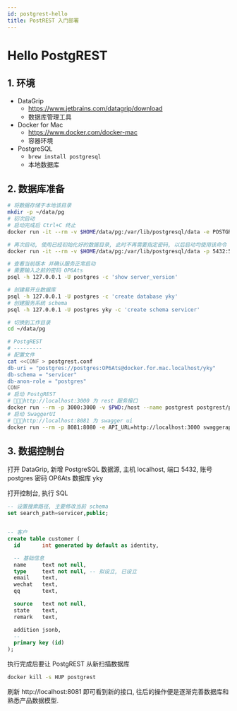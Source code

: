 ```yaml
---
id: postgrest-hello
title: PostREST 入门部署
---
```


# Hello PostgREST

## 1. 环境

* DataGrip
  * https://www.jetbrains.com/datagrip/download
  * 数据库管理工具
* Docker for Mac
  * https://www.docker.com/docker-mac
  * 容器环境
* PostgreSQL
  * `brew install postgresql`
  * 本地数据库

## 2. 数据库准备

```bash
# 将数据存储于本地该目录
mkdir -p ~/data/pg
# 初次启动
# 启动完成后 Ctrl+C 终止
docker run -it --rm -v $HOME/data/pg:/var/lib/postgresql/data -e POSTGRES_PASSWORD=OP6Ats postgres:alpine

# 再次启动, 使用已经初始化好的数据目录, 此时不再需要指定密码, 以后启动均使用该命令
docker run -it --rm -v $HOME/data/pg:/var/lib/postgresql/data -p 5432:5432 postgres:alpine

# 查看当前版本 并确认服务正常启动
# 需要输入之前的密码 OP6Ats
psql -h 127.0.0.1 -U postgres -c 'show server_version'

# 创建易开业数据库
psql -h 127.0.0.1 -U postgres -c 'create database yky'
# 创建服务系统 schema
psql -h 127.0.0.1 -U postgres yky -c 'create schema servicer'

# 切换到工作目录
cd ~/data/pg

# PostgREST
# ---------
# 配置文件
cat <<CONF > postgrest.conf
db-uri = "postgres://postgres:OP6Ats@docker.for.mac.localhost/yky"
db-schema = "servicer"
db-anon-role = "postgres"
CONF
# 启动 PostgREST
# http://localhost:3000 为 rest 服务接口
docker run --rm -p 3000:3000 -v $PWD:/host --name postgrest postgrest/postgrest postgrest /host/postgrest.conf
# 启动 SwaggerUI
# http://localhost:8081 为 swagger ui
docker run --rm -p 8081:8080 -e API_URL=http://localhost:3000 swaggerapi/swagger-ui
```

## 3. 数据控制台

打开 DataGrip, 新增 PostgreSQL 数据源, 主机 localhost, 端口 5432, 账号 postgres 密码 OP6Ats 数据库 yky

打开控制台, 执行 SQL

```sql
-- 设置搜索路径, 主要修改当前 schema
set search_path=servicer,public;


-- 客户
create table customer (
  id       int generated by default as identity,

  -- 基础信息
  name     text not null,
  type     text not null, -- 拟设立, 已设立
  email    text,
  wechat   text,
  qq       text,

  source   text not null,
  state    text,
  remark   text,

  addition jsonb,
  --
  primary key (id)
);
```

执行完成后要让 PostgREST 从新扫描数据库

```bash
docker kill -s HUP postgrest
```

刷新 http://localhost:8081  即可看到新的接口, 往后的操作便是逐渐完善数据库和熟悉产品数据模型.
